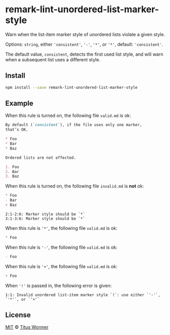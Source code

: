 <!--This file is generated-->

# remark-lint-unordered-list-marker-style

Warn when the list-item marker style of unordered lists violate a given
style.

Options: `string`, either `'consistent'`, `'-'`, `'*'`, or `'*'`,
default: `'consistent'`.

The default value, `consistent`, detects the first used list
style, and will warn when a subsequent list uses a different
style.

## Install

```sh
npm install --save remark-lint-unordered-list-marker-style
```

## Example

When this rule is turned on, the following file
`valid.md` is ok:

```markdown
By default (`consistent`), if the file uses only one marker,
that’s OK.

* Foo
* Bar
* Baz

Ordered lists are not affected.

1. Foo
2. Bar
3. Baz
```

When this rule is turned on, the following file
`invalid.md` is **not** ok:

```markdown
* Foo
- Bar
+ Baz
```

```text
2:1-2:6: Marker style should be `*`
3:1-3:6: Marker style should be `*`
```

When this rule is `'*'`, the following file
`valid.md` is ok:

```markdown
* Foo
```

When this rule is `'-'`, the following file
`valid.md` is ok:

```markdown
- Foo
```

When this rule is `'+'`, the following file
`valid.md` is ok:

```markdown
+ Foo
```

When `'!'` is passed in, the following error is given:

```text
1:1: Invalid unordered list-item marker style `!`: use either `'-'`, `'*'`, or `'+'`
```

## License

[MIT](https://github.com/wooorm/remark-lint/blob/master/LICENSE) © [Titus Wormer](http://wooorm.com)
